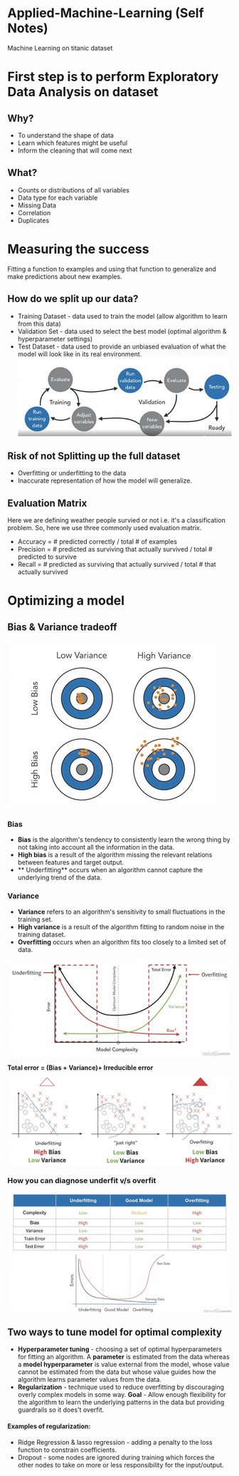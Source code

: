 # Applied-Machine-Learning (Self Notes)
Machine Learning on titanic dataset

# First step is to perform Exploratory Data Analysis on dataset
## Why?
* To understand the shape of data
* Learn which features might be useful
* Inform the cleaning that will come next

## What?
* Counts or distributions of all variables
* Data type for each variable
* Missing Data
* Correlation
* Duplicates

# Measuring the success
Fitting a function to examples and using that function to generalize and make predictions about new examples.

## How do we split up our data?
* Training Dataset - data used to train the model (allow algorithm to learn from this data)
* Validation Set - data used to select the best model (optimal algorithm & hyperparameter settings)
* Test Dataset - data used to provide an unbiased evaluation of what the model will look like in its real environment.
![](Images/1.PNG)

## Risk of not Splitting up the full dataset
* Overfitting or underfitting to the data
* Inaccurate representation of how the model will generalize.

## Evaluation Matrix 
Here we are defining weather people survied or not i.e. it's a classification problem. So, here we use three commonly used evaluation matrix.
* Accuracy = # predicted correctly / total # of examples
* Precision = # predicted as surviving that actually survived / total # predicted to survive
* Recall = # predicted as surviving that actually survived / total # that actually survived

# Optimizing a model
## Bias & Variance tradeoff
![](Images/2.PNG)

### Bias
* **Bias** is the algorithm's tendency to consistently learn the wrong thing by not taking into account all the information in the data.
* **High bias** is a result of the algorithm missing the relevant relations between features and target output.
* ** Underfitting** occurs when an algorithm cannot capture the underlying trend of the data.

### Variance
* **Variance** refers to an algorithm's sensitivity to small fluctuations in the training set.
* **High variance** is a result of the algorithm fitting to random noise in the training dataset.
* **Overfitting** occurs when an algorithm fits too closely to a limited set of data.

![](Images/3.PNG)

**Total error = (Bias + Variance)+ Irreducible error**

![](Images/4.PNG)

### How you can diagnose underfit v/s overfit 
![](Images/5.PNG)

## Two ways to tune model for optimal complexity
* **Hyperparameter tuning** - choosing a set of optimal hyperparameters for fitting an algorithm. A **parameter** is estimated from the data whereas a **model hyperparameter** is value external from the model, whose value cannot be estimated from the data but whose value guides how the algorithm learns parameter values from the data.
* **Regularization** - technique used to reduce overfitting by discouraging overly complex models in some way. **Goal** - Allow enough flexibility for the algorithm to learn the underlying patterns in the data but providing guardrails so it does't overfit.

#### Examples of regularization:
* Ridge Regression & lasso regression - adding a penalty to the loss function to constrain coefficients.
* Dropout - some nodes are ignored during training which forces the other nodes to take on more or less responsibility for the input/output.


